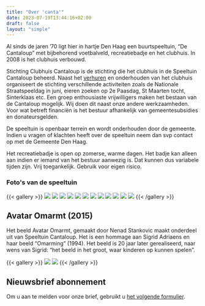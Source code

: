 ```yaml
---
title: "Over 'canta'"
date: 2023-07-19T13:44:16+02:00
draft: false
layout: "simple"
---
```


<!-- # Over 'canta' -->

Al sinds de jaren ’70 ligt hier in hartje Den Haag een buurtspeeltuin, “De Cantaloup” met bijbehorend voetbalveld, recreatiebadje en het clubhuis. In 2008 is het clubhuis verbouwd. 

Stichting Clubhuis Cantaloup is de stichting die het clubhuis in de Speeltuin Cantaloup beheerd. Naast het [verhuren](/nl/pages/renting) en onderhouden van het clubhuis organiseert de stichting verschillende activiteiten zoals de Nationale Straatspeeldag in juni, eieren zoeken op 2e Paasdag, St Maarten tocht, Sinterklaas etc. Een groep enthousiaste vrijwilligers maken het bestaan van de Cantaloup mogelijk. Wij doen dit naast onze andere werkzaamheden. Voor wat betreft financiën is het bestuur afhankelijk van gemeentesubsidies en donateursgelden.

De speeltuin is openbaar terrein en wordt onderhouden door de gemeente. Indien u vragen of klachten heeft over de speeltuin neem dan svp contact op met de Gemeente Den Haag.

Het recreatiebadje is open op zomerse, warme dagen. Het badje kan alleen aan indien er iemand van het bestuur aanwezig is. Dat kunnen dus variabele tijden zijn. Vrij toegankelijk. Gebruik voor eigen risico.

### Foto's van de speeltuin

{{< gallery >}}
<img src="/outside/clubhuis1.jpeg" class="grid-w33" />
<img src="/outside/Clubhuis6.jpeg" class="grid-w33" />
<img src="/outside/eline-cantaloup.jpg" class="grid-w33" />
<img src="/outside/IMG_7526-1.jpg" class="grid-w33" />
<img src="/outside/IMG_7527.jpg" class="grid-w33" />
<img src="/outside/IMG_7528.jpg" class="grid-w33" />
<img src="/outside/IMG_7532.jpg" class="grid-w33" />
<img src="/outside/kaart-nieuwe-inrichtingkl2.jpg" class="grid-w33" />
<img src="/outside/overzichtkl.jpg" class="grid-w33" />
<img src="/outside/Speeltuin1.jpeg" class="grid-w33" />
<img src="/outside/Speeltuin3-1.jpg" class="grid-w33" />
<img src="/outside/70s.jpg" class="grid-w33" />
{{< /gallery >}}

## Avatar Omarmt (2015)
Het beeld Avatar Omarmt, gemaakt door Nenad Stankovic maakt onderdeel uit van Speeltuin Cantaloup. Het is een hommage aan Sigrid Adriaens en haar beeld “Omarming” (1994). Het beeld is 20 jaar later gerealiseerd, naar wens van Sigrid: “het beeld in het groot, waar kinderen op kunnen spelen”.

{{< gallery >}}
<img src="/avatar/avatar-omarmt2.jpg" class="grid-w65" />
<img src="/avatar/omarming.png" class="grid-w35" />
{{< /gallery >}}

## Nieuwsbrief abonnement

Om u aan te melden voor onze brief, gebruikt u [het volgende formulier](http://eepurl.com/dlTJHT).